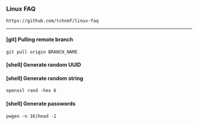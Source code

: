 ### Linux FAQ ###

`https://github.com/tchnmf/linux-faq`

---

#### [git] Pulling remote branch
`git pull origin BRANCH_NAME`

#### [shell] Generate random UUID

#### [shell] Generate random string 
`openssl rand -hex 6`

#### [shell] Generate passwords 
`pwgen -n 16|head -1`
